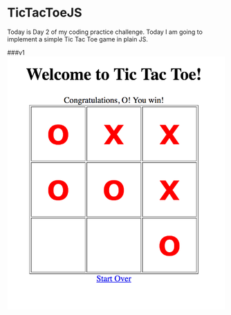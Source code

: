 # TicTacToeJS
Today is Day 2 of my coding practice challenge. Today I am going to implement a simple Tic Tac Toe game in plain JS.

###v1
![v1-Screenshot](https://github.com/fahadkaleem/TicTacToeJS/blob/master/screenshots/v1.png)